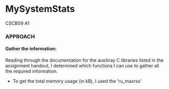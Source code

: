# MySystemStats
CSCB09 A1
### APPROACH
#### Gather the information:
Reading through the documentation for the auxiliray C libraries listed in the assignment handout, I determined which functions I can use to gather all the required information.
 - To get the total memory usage (in kB), I used the 'ru_maxrss'

